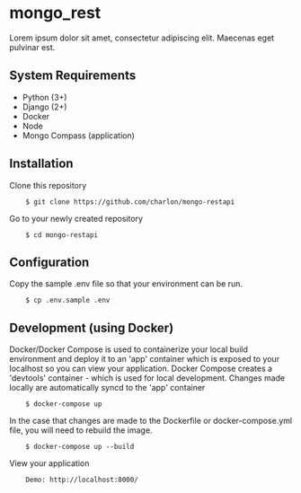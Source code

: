 # mongo_rest

Lorem ipsum dolor sit amet, consectetur adipiscing elit. Maecenas eget pulvinar est.

## System Requirements

- Python (3+)
- Django (2+)
- Docker
- Node
- Mongo Compass (application)

## Installation

Clone this repository

        $ git clone https://github.com/charlon/mongo-restapi

Go to your newly created repository

        $ cd mongo-restapi

## Configuration

Copy the sample .env file so that your environment can be run.

        $ cp .env.sample .env

## Development (using Docker)

Docker/Docker Compose is used to containerize your local build environment and deploy it to an 'app' container which is exposed to your localhost so you can view your application. Docker Compose creates a 'devtools' container - which is used for local development. Changes made locally are automatically syncd to the 'app' container

        $ docker-compose up

In the case that changes are made to the Dockerfile or docker-compose.yml file, you will need to rebuild the image.

        $ docker-compose up --build

View your application

        Demo: http://localhost:8000/
